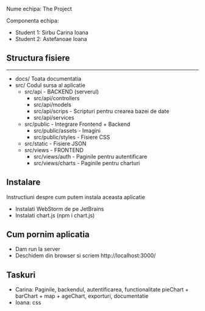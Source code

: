 Nume echipa: The Project

Componenta echipa:

- Student 1: Sirbu Carina Ioana
- Student 2: Astefanoae Ioana

## Structura fisiere

-------
- docs/ Toata documentatia
- src/ Codul sursa al aplicatie
  - src/api - BACKEND (serverul)
    - src/api/controllers
    - src/api/models
    - src/api/scrips - Scripturi pentru crearea bazei de date
    - src/api/services
  - src/public - Integrare Frontend + Backend
    -  src/public/assets - Imagini
    -  src/public/styles - Fisiere CSS
  - src/static - Fisiere JSON
  - src/views - FRONTEND
    - src/views/auth - Paginile pentru autentificare
    - src/views/charts - Paginile pentru charturi

## Instalare
Instructiuni despre cum putem instala aceasta aplicatie
- Instalati WebStorm de pe JetBrains
- Instalati chart.js (npm i chart.js)

## Cum pornim aplicatia
- Dam run la server
- Deschidem din browser si scriem http://localhost:3000/

## Taskuri
- Carina: Paginile, backendul, autentificarea, functionalitate pieChart + barChart + map + ageChart, exporturi, documentatie
- Ioana: css
